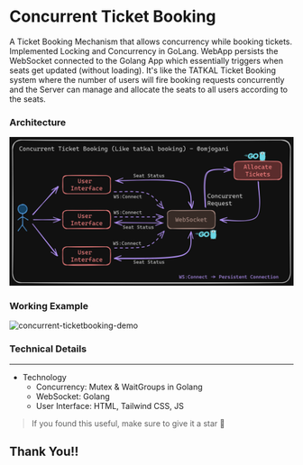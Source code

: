 # Concurrent Ticket Booking
A Ticket Booking Mechanism that allows concurrency while booking tickets. Implemented Locking and Concurrency in GoLang. 
WebApp persists the WebSocket connected to the Golang App which essentially triggers when seats get updated (without loading).
It's like the TATKAL Ticket Booking system where the number of users will fire booking requests concurrently and the Server can manage and allocate the seats to all users according to the seats.

### Architecture
![architectural_figure](https://github.com/omjogani/concurrent-ticket-booking/blob/master/Concurrent-ticket-booking.png?raw=true "Architectural Figure")

### Working Example
   
![concurrent-ticketbooking-demo](https://github.com/omjogani/postgresql-multipartitions/assets/72139914/dd8bad89-0baa-48e3-8856-0fadba8de244)


### Technical Details

---
- Technology
    - Concurrency: Mutex & WaitGroups in Golang
    - WebSocket: Golang
    - User Interface: HTML, Tailwind CSS, JS 


>If you found this useful, make sure to give it a star 🌟
## Thank You!!

